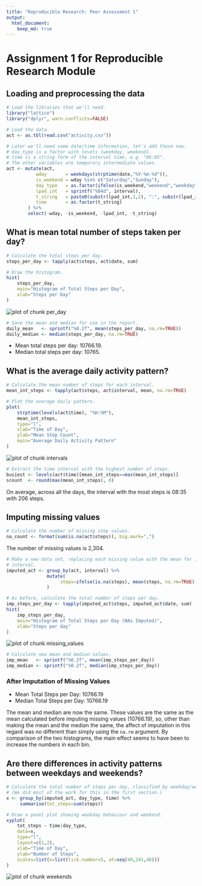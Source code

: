 ```yaml
---
title: "Reproducible Research: Peer Assessment 1"
output:
  html_document:
    keep_md: true
---
```

# Assignment 1 for Reproducible Research Module

## Loading and preprocessing the data

```r
# Load the libraries that we'll need.
library("lattice")
library("dplyr", warn.conflicts=FALSE)

# Load the data.
act <- as.tbl(read.csv("activity.csv"))

# Later we'll need some date/time information, let's add those now.
# day_type is a factor with levels (weekday, weekend).
# time is a string form of the interval time, e.g. "06:05".
# The other variables are temporary intermediate values.
act <- mutate(act,
           wday       = weekdays(strptime(date,"%Y-%m-%d")),
           is_weekend = wday %in% c("Saturday","Sunday"),
           day_type   = as.factor(ifelse(is_weekend,"weekend","weekday")),
           lpad_int   = sprintf("%04d", interval),
           t_string   = paste0(substr(lpad_int,1,2), ":", substr(lpad_int,3,4)),
           time       = as.factor(t_string)
        ) %>%
        select(-wday, -is_weekend, -lpad_int, -t_string)
```

## What is mean total number of steps taken per day?

```r
# Calculate the total steps per day.
steps_per_day <- tapply(act$steps, act$date, sum)

# Draw the histogram.
hist(
    steps_per_day,
    main="Histogram of Total Steps per Day",
    xlab="Steps per Day"
)
```

![plot of chunk per_day](figure/per_day-1.png) 

```r
# Save the mean and median for use in the report.
daily_mean   <- sprintf("%0.2f", mean(steps_per_day, na.rm=TRUE))
daily_median <- median(steps_per_day, na.rm=TRUE)
```

* Mean total steps per day: 10766.19.
* Median total steps per day: 10765.

## What is the average daily activity pattern?


```r
# Calculate the mean number of steps for each interval.
mean_int_steps <- tapply(act$steps, act$interval, mean, na.rm=TRUE)

# Plot the average daily pattern.
plot(
    strptime(levels(act$time), "%H:%M"),
    mean_int_steps,
    type="l",
    xlab="Time of Day",
    ylab="Mean Step Count",
    main="Average Daily Activity Pattern"
)
```

![plot of chunk intervals](figure/intervals-1.png) 

```r
# Extract the time interval with the highest number of steps.
busiest <- levels(act$time)[mean_int_steps==max(mean_int_steps)]
scount  <- round(max(mean_int_steps), 0)
```

On average, across all the days, the interval with the most steps is 08:35 with 206 steps.

## Imputing missing values

```r
# Calculate the number of missing step values.
na_count <- format(sum(is.na(act$steps)), big.mark=",")
```

The number of missing values is 2,304.


```r
# Make a new data set, replacing each missing value with the mean for its
# interval.
imputed_act <- group_by(act, interval) %>%
               mutate(
                    steps=ifelse(is.na(steps), mean(steps, na.rm=TRUE), steps)
               )

# As before, calculate the total number of steps per day.
imp_steps_per_day <- tapply(imputed_act$steps, imputed_act$date, sum)
hist(
    imp_steps_per_day,
    main="Histogram of Total Steps per Day (NAs Imputed)",
    xlab="Steps per day"
)
```

![plot of chunk missing_values](figure/missing_values-1.png) 

```r
# Calculate new mean and median values.
imp_mean   <- sprintf("%0.2f", mean(imp_steps_per_day))
imp_median <- sprintf("%0.2f", median(imp_steps_per_day))
```


### After Imputation of Missing Values
* Mean Total Steps per Day: 10766.19
* Median Total Steps per Day: 10766.19

The mean and median are now the same. These values are the same as the mean calculated before imputing missing values (10766.19), so, other than
making the mean and the median the same, the affect of imputation in this regard
was no different than simply using the `na.rm` argument. By comparison of the
two histograms, the main effect seems to have been to increase the numbers in
each bin.

## Are there differences in activity patterns between weekdays and weekends?

```r
# Calculate the total number of steps per day, classified by weekday/weekend.
# (We did most of the work for this in the first section.)
x <- group_by(imputed_act, day_type, time) %>%
     summarise(tot_steps=sum(steps))

# Draw a panel plot showing weekday behaviour and weekend.
xyplot(
    tot_steps ~ time|day_type,
    data=x,
    type="l",
    layout=c(1,2),
    xlab="Time of Day",
    ylab="Number of Steps",
    scales=list(x=list(tick.number=5, at=seq(49,241,48)))
)
```

![plot of chunk weekends](figure/weekends-1.png) 

